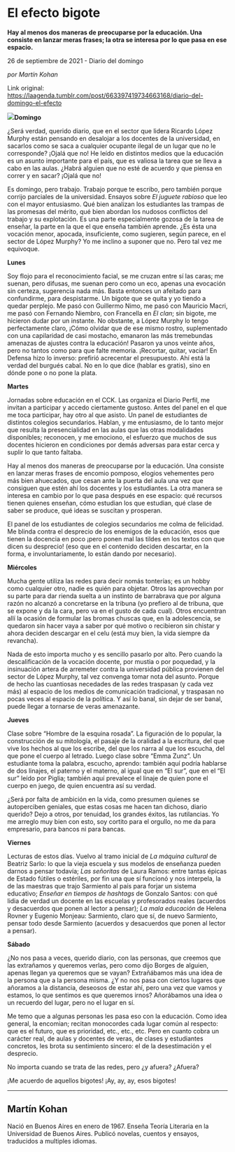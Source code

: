 # El efecto bigote

**Hay al menos dos maneras de preocuparse por la educación. Una consiste en lanzar meras frases; la otra se interesa por lo que pasa en ese espacio.**

26 de septiembre de 2021 - Diario del domingo

_por Martín Kohan_

Link original: https://laagenda.tumblr.com/post/663397419734663168/diario-del-domingo-el-efecto

![](https://64.media.tumblr.com/65fd4207f073891c925b3a4986f78cf5/e8bbbd00a92f4fde-73/s500x750/35e05d158cb2b6ced1fd9ab347cc1c3357c3253e.jpg)**Domingo**

¿Será verdad,
querido diario, que en el sector que lidera Ricardo López Murphy están pensando
en desalojar a los docentes de la universidad, en sacarlos como se saca a
cualquier ocupante ilegal de un lugar que no le corresponde? ¡Ojalá que no! He
leído en distintos medios que la educación es un asunto importante para el
país, que es valiosa la tarea que se lleva a cabo en las aulas. ¿Habrá alguien
que no esté de acuerdo y que piensa en correr y en sacar? ¡Ojalá que no!

Es domingo, pero trabajo. Trabajo porque te escribo, pero
también porque corrijo parciales de la universidad. Ensayos sobre *El juguete rabioso* que leo con el mayor
entusiasmo. Qué bien analizan los estudiantes las trampas de las promesas del
mérito, qué bien abordan los nudosos conflictos del trabajo y su explotación.
Es una parte especialmente gozosa de la tarea de enseñar, la parte en la que el
que enseña también aprende. ¿Es ésta una vocación menor, apocada, insuficiente,
como sugieren, según parece, en el sector de López Murphy? Yo me inclino a
suponer que no. Pero tal vez me equivoque.

**Lunes**

Soy flojo para el reconocimiento facial, se me
cruzan entre sí las caras; me suenan, pero difusas, me suenan pero como un eco,
apenas una evocación sin certeza, sugerencia nada más. Basta entonces un
afeitado para confundirme, para despistarme. Un bigote que se quita y yo tiendo
a quedar perplejo. Me pasó con Guillermo Nimo, me pasó con Mauricio Macri, me
pasó con Fernando Niembro, con Francella en *El
clan*; sin bigote, me hicieron dudar por un instante. No obstante, a López
Murphy lo tengo perfectamente claro, ¡Cómo olvidar que de ese mismo rostro,
suplementado con una capilaridad de casi mostacho, emanaron las más tremebundas
amenazas de ajustes contra la educación! Pasaron ya unos veinte años, pero no
tantos como para que falte memoria. ¡Recortar, quitar, vaciar! En Defensa hizo
lo inverso: prefirió acrecentar el presupuesto. Ahí está la verdad del burgués
cabal. No en lo que dice (hablar es gratis), sino en dónde pone o no pone la plata.

**Martes**

Jornadas sobre educación en el CCK. Las organiza el
Diario Perfil, me invitan a participar y accedo ciertamente gustoso. Antes del
panel en el que me toca participar, hay otro al que asisto. Un panel de
estudiantes de distintos colegios secundarios. Hablan, y me entusiasmo, de lo
tanto mejor que resulta la presencialidad en las aulas que las otras
modalidades disponibles; reconocen, y me emociono, el esfuerzo que muchos de
sus docentes hicieron en condiciones por demás adversas para estar cerca y
suplir lo que tanto faltaba.

Hay al menos dos maneras de preocuparse por la educación.
Una consiste en lanzar meras frases de encomio pomposo, elogios vehementes pero
más bien ahuecados, que cesan ante la puerta del aula una vez que consiguen que
estén ahí los docentes y los estudiantes. La otra manera se interesa en cambio
por lo que pasa después en ese espacio: qué recursos tienen quienes enseñan,
cómo estudian los que estudian, qué clase de saber se produce, qué ideas se
suscitan y prosperan.

El panel de los estudiantes de colegios secundarios me
colma de felicidad. Me blinda contra el desprecio de los enemigos de la
educación, esos que tienen la docencia en poco ¡pero ponen mal las tildes en
los textos con que dicen su desprecio! (eso que en el contenido deciden
descartar, en la forma, e involuntariamente, lo están dando por necesario).

**Miércoles**

Mucha gente utiliza las redes para decir nomás
tonterías; es un hobby como cualquier otro, nadie es quién para objetar. Otros
las aprovechan por su parte para dar rienda suelta a un instinto de barrabrava
que por alguna razón no alcanzó a concretarse en la tribuna (yo prefiero al de
tribuna, que se expone y da la cara, pero va en el gusto de cada cual). Otros
encuentran allí la ocasión de formular las bromas chuscas que, en la
adolescencia, se quedaron sin hacer vaya a saber por qué motivo o recibieron
sin chistar y ahora deciden descargar en el celu (está muy bien, la vida
siempre da revancha).

Nada de esto importa mucho y es sencillo pasarlo por alto.
Pero cuando la descalificación de la vocación docente, por mustia o por
poquedad, y la insinuación artera de arremeter contra la universidad pública
provienen del sector de López Murphy, tal vez convenga tomar nota del asunto.
Porque de hecho las cuantiosas necedades de las redes traspasan (y cada vez más)
al espacio de los medios de comunicación tradicional, y traspasan no pocas
veces al espacio de la política. Y así lo banal, sin dejar de ser banal, puede
llegar a tornarse de veras amenazante.

**Jueves**

Clase sobre “Hombre de la esquina rosada”. La
figuración de lo popular, la construcción de su mitología, el pasaje de la oralidad
a la escritura, del que vive los hechos al que los escribe, del que los narra
al que los escucha, del que pone el cuerpo al letrado. Luego clase sobre “Emma
Zunz”. Un estudiante toma la palabra, escucho, aprendo: también aquí podría
hablarse de dos linajes, el paterno y el materno, al igual que en “El sur”, que
en el “El sur” leído por Piglia; también aquí prevalece el linaje de quien pone
el cuerpo en juego, de quien encuentra así su verdad.

¿Será por falta de ambición en la vida, como presumen
quienes se autoperciben geniales, que estas cosas me hacen tan dichoso, diario
querido? Dejo a otros, por tenuidad, los grandes éxitos, las rutilancias. Yo me
arreglo muy bien con esto, soy cortito para el orgullo, no me da para
empresario, para bancos ni para bancas.

**Viernes**

Lecturas de estos días. Vuelvo al tramo inicial de
*La máquina cultural* de Beatriz Sarlo:
lo que la vieja escuela y sus modelos de enseñanza pueden darnos a pensar
todavía; *Las señoritas* de Laura
Ramos: entre tantas épicas de Estado fútiles o estériles, por fin una que sí
funcionó y nos interpela, la de las maestras que trajo Sarmiento al país para
forjar un sistema educativo; *Enseñar en
tiempos de hashtags* de Gonzalo Santos: con qué lidia de verdad un docente
en las escuelas y profesorados reales (acuerdos y desacuerdos que ponen al
lector a pensar); *La mala educación*
de Helena Rovner y Eugenio Monjeau: Sarmiento, claro que sí, de nuevo
Sarmiento, pensar todo desde Sarmiento (acuerdos y desacuerdos que ponen al
lector a pensar).

**Sábado**

¿No nos pasa a veces, querido diario, con las
personas, que creemos que las extrañamos y queremos verlas, pero como dijo Borges
de alguien, apenas llegan ya queremos que se vayan? Extrañábamos más una idea
de la persona que a la persona misma. ¿Y no nos pasa con ciertos lugares que
añoramos a la distancia, deseosos de estar ahí, pero una vez que vamos y
estamos, lo que sentimos es que queremos irnos? Añorábamos una idea o un
recuerdo del lugar, pero no el lugar en sí.

Me temo que a algunas personas les pasa eso con la
educación. Como idea general, la encomian; recitan monocordes cada lugar común
al respecto: que es el futuro, que es prioridad, etc., etc., etc. Pero en
cuanto cobra un carácter real, de aulas y docentes de veras, de clases y
estudiantes concretos, les brota su sentimiento sincero: el de la desestimación
y el desprecio.

No importa cuando se trata de las redes, pero ¿y afuera?
¿Afuera?

¡Me acuerdo de aquellos bigotes! ¡Ay, ay, ay, esos bigotes!



---

 Martín Kohan
-------------

 Nació en Buenos Aires en enero de 1967. Enseña Teoría Literaria en la Universidad de Buenos Aires. Publicó novelas, cuentos y ensayos, traducidos a multiples idiomas.

